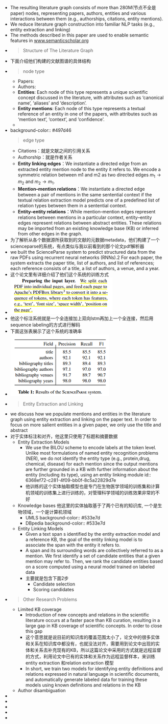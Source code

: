 - The resulting literature graph consists of more than 280M(节点不全是paper) nodes, representing papers, authors, entities and various interactions between them (e.g., authorships, citations, entity mentions).
- We reduce literature graph construction into familiar NLP tasks (e.g., entity extraction and linking)
- The methods described in this paper are used to enable semantic features in www.semanticscholar.org
-
  >Structure of The Literature Graph
- 下面介绍他们构建的文献图谱的具体结构
-
  >node type
	- Papers:
	- Authors:
	- **Entities**:  Each node of this type represents a unique scientific concept discussed in the literature, with attributes such as ‘canonical name’, ‘aliases’ and ‘description’.
	- **Entity mentions**: Each node of this type represents a textual reference of an entity in one of the papers, with attributes such as ‘mention text’, ‘context’, and ‘confidence’.
	-
-
  background-color:: #497d46
  >edge type
	- Citations：就是文献之间的引用关系
	- Authorship：就是作者关系
	- **Entity linking edges**：We instantiate a directed edge from an extracted entity mention node to the entity it refers to. We encode a symmetric relation between
	  m1 and m2 as two directed edges $m_1 \rightarrow m_2$ and $m_2 \rightarrow m_1$.
	- **Mention–mention relations**：We instantiate a directed edge between a pair of mentions in the same sentential context if the textual relation extraction model predicts one of a predefined list of relation types between them in a sentential context.
	- **Entity–entity relations**：While mention–mention edges represent relations between mentions in a particular context, entity–entity edges represent relations between abstract entities. These relations may be imported from an existing knowledge base (KB) or inferred from other edges in the graph.
- 为了解析从各个数据源所获取到的文献的元数据metadata，他们构建了一个scienceparse的系统，有点类似与我以前看到的那个论文pdf解析器
- we built the ScienceParse system to predict structured data from the raw PDFs using recurrent neural networks (RNNs).2 For each paper, the system extracts the paper title, list of authors, and list of references; each reference consists of a title, a list of authors, a
  venue, and a year.
- 这个论文里有详细介绍了他们这个系统的训练方式
- ![image.png](../assets/image_1667819836778_0.png)
- 他这个标注系统就是一个全连接加上双向lstm再加上一个全连接，然后用sequence labeling的方式进行解码
- 下面这张表展示了这个系统的准确率
- ![image.png](../assets/image_1667819553779_0.png)
-
  >Entity Extraction and Linking
- we discuss how we populate mentions and entities in the literature graph using entity extraction and linking on the paper text. In order to focus on more salient entities in a given paper, we only use the title and abstract
- 对于实体标注和对齐，他这里只使用了标题和摘要数据
	- Entity Extraction Models
		- We use the BILOU scheme to encode labels at the token level. Unlike most formulations of named entity recognition problems (NER), we do not identify the entity type (e.g., protein,drug, chemical, disease) for each mention since the output mentions are further grounded in a KB with further information about the entity (including its type), using an entity linking module
		  id:: 6368ef72-c281-4f09-bb0f-8c5a22829d7e
		- 他训练的这个实体抽取模型也是专门在生物医学领域的训练集和计算机领域的训练集上进行训练的，对管理科学领域的训练效果非常的不好
	- Knowledge bases 他这里的实体抽取基于了两个已有的知识库, 一个是生物领域，一个是计算机领域
		- UMLS
		  background-color:: #533e7d
		- DBpedia
		  background-color:: #533e7d
	- Entity Linking Models
		- Given a text span s identified by the entity extraction model and a reference KB, the goal of the entity linking model is to associate the span with the entity it refers to.
		- A span and its surrounding words are collectively referred to as a mention. We first identify a set of candidate entities that a given mention may refer to. Then, we rank the candidate entities based on a score computed using a neural model trained on labeled data
		- 主要就是包含下面2步
			- Candidate selection
			- Scoring candidates
-
  >Other Research Problems
	- Limited KB coverage
		- Introduction of new concepts and relations in the scientific literature occurs at a faster pace than KB curation, resulting in a large gap in KB coverage of scientific concepts. In order to close this gap
		- 这个意思就是说目前的知识库的覆盖范围太小了，论文中的很多实体和关系在知识库中都没有，也就没法对齐，需要用到论文中出现的实体和关系去补充现有的KB，所以这篇论文中采用的方式就是远程监督的方式，利用论文中已有的实体和关系作为远程监督样本，来训练entity extraction 和relation extraction 模型
		- In short, we train two models for identifying entity definitions and relations expressed in natural language in scientific documents, and automatically generate labeled data for training these models using known definitions and relations in the KB
	- Author disambiguation
-
-
-
-
-
